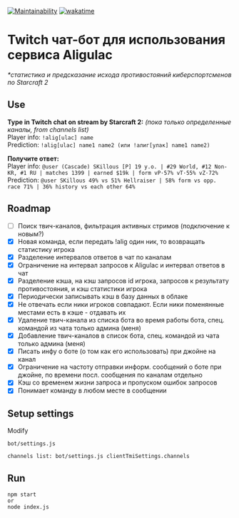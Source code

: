 [![Maintainability](https://api.codeclimate.com/v1/badges/f263ed131289f97d2a63/maintainability)](https://codeclimate.com/github/feeedback/twitch_chat_bot_aligulac/maintainability)
[![wakatime](https://wakatime.com/badge/github/feeedback/twitch_chat_bot_aligulac.svg)](https://wakatime.com/badge/github/feeedback/twitch_chat_bot_aligulac)

# Twitch чат-бот для использования сервиса Aligulac

_\*статистика и предсказание исхода противостояний киберспортсменов по Starcraft 2_

## Use

**Type in Twitch chat on stream by Starcraft 2:** _(пока только определенные каналы, from channels list)_  
Player info: `!alig[ulac] name`  
Prediction: `!alig[ulac] name1 name2 (или !алиг[улак] name1 name2)`

**Получите ответ:**  
Player info: `@user (Cascade) SKillous [P] 19 y.o. | #29 World, #12 Non-KR, #1 RU | matches 1399 | earned $19k | form vP·57% vT·55% vZ·72%`  
Prediction: `@user SKillous 49% vs 51% Hellraiser | 58% form vs opp. race 71% | 36% history vs each other 64%`

## Roadmap

- [ ] Поиск твич-каналов, фильтрация активных стримов (подключение к новым?)
- [x] Новая команда, если передать !alig один ник, то возвращать статистику игрока
- [x] Разделение интервалов ответов в чат по каналам
- [x] Ограничение на интервал запросов к Aligulac и интервал ответов в чат
- [x] Разделение кэша, на кэш запросов id игрока, запросов к результату противостояния, и кэш статистики игрока
- [x] Периодически записывать кэш в базу данных в облаке
- [x] Не отвечать если ники игроков совпадают. Если ники поменянные местами есть в кэше - отдавать их
- [x] Удаление твич-канала из списка бота во время работы бота, спец. командой из чата только админа (меня)
- [x] Добавление твич-каналов в список бота, спец. командой из чата только админа (меня)
- [x] Писать инфу о боте (о том как его использовать) при джойне на канал
- [x] Ограничение на частоту отправки информ. сообщений о боте при джойне, по времени посл. сообщения по каналам отдельно
- [x] Кэш со временем жизни запроса и пропуском ошибок запросов
- [x] Понимает команду в любом месте в сообщении

## Setup settings

Modify

```
bot/settings.js

channels list: bot/settings.js clientTmiSettings.channels
```

## Run

```
npm start
or
node index.js
```
